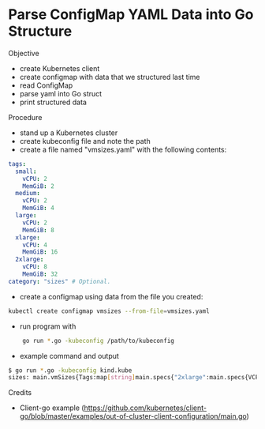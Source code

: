 # Parse ConfigMap YAML Data into Go Structure

Objective

- create Kubernetes client
- create configmap with data that we structured last time
- read ConfigMap
- parse yaml into Go struct
- print structured data

Procedure

- stand up a Kubernetes cluster
- create kubeconfig file and note the path
- create a file named "vmsizes.yaml" with the following contents:

```yaml
tags:
  small:
    vCPU: 2
    MemGiB: 2
  medium:
    vCPU: 2
    MemGiB: 4
  large:
    vCPU: 2
    MemGiB: 8
  xlarge:
    vCPU: 4
    MemGiB: 16
  2xlarge:
    vCPU: 8
    MemGiB: 32
category: "sizes" # Optional.
```

- create a configmap using data from the file you created:

```bash
kubectl create configmap vmsizes --from-file=vmsizes.yaml
```

- run program with

```bash
    go run *.go -kubeconfig /path/to/kubeconfig
```

- example command and output

```bash
$ go run *.go -kubeconfig kind.kube
sizes: main.vmSizes{Tags:map[string]main.specs{"2xlarge":main.specs{VCPU:8, MemGiB:32}, "large":main.specs{VCPU:2, MemGiB:8}, "medium":main.specs{VCPU:2, MemGiB:4}, "small":main.specs{VCPU:2, MemGiB:2}, "xlarge":main.specs{VCPU:4, MemGiB:16}}, Category:"sizes"}
```

Credits

- Client-go example (https://github.com/kubernetes/client-go/blob/master/examples/out-of-cluster-client-configuration/main.go)